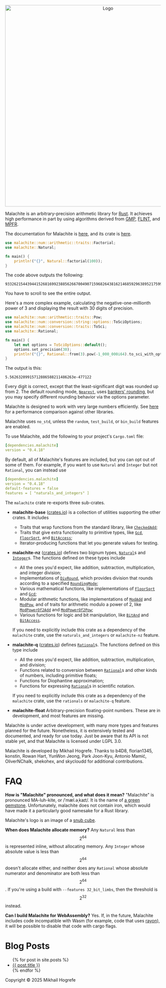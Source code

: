 <p align="center">
  <img width="650" src="/assets/logo-and-name.svg" alt="Logo">
</p>

Malachite is an arbitrary-precision arithmetic library for [Rust](https://www.rust-lang.org/). It
achieves high performance in part by using algorithms derived from [GMP](https://gmplib.org/),
[FLINT](https://www.flintlib.org/), and [MPFR](https://www.mpfr.org/).

The documentation for Malachite is [here](https://docs.rs/malachite/latest/malachite/), and its crate is [here](https://crates.io/crates/malachite).

```rust
use malachite::num::arithmetic::traits::Factorial;
use malachite::Natural;

fn main() {
    println!("{}", Natural::factorial(100));
}
```
The code above outputs the following:
```
93326215443944152681699238856266700490715968264381621468592963895217599993229915608941463976156518286253697920827223758251185210916864000000000000000000000000
```
You have to scroll to see the entire output.

Here's a more complex example, calculating the negative-one-millionth power of 3 and displaying the
result with 30 digits of precision.

```rust
use malachite::num::arithmetic::traits::Pow;
use malachite::num::conversion::string::options::ToSciOptions;
use malachite::num::conversion::traits::ToSci;
use malachite::Rational;

fn main() {
    let mut options = ToSciOptions::default();
    options.set_precision(30);
    println!("{}", Rational::from(3).pow(-1_000_000i64).to_sci_with_options(options));
}
```
The output is this:
```
5.56263209915712886588211486263e-477122
```
Every digit is correct, except that the least-significant digit was rounded up from 2. The default
rounding mode,
[`Nearest`](https://docs.rs/malachite-base/latest/malachite_base/rounding_modes/enum.RoundingMode.html#variant.Nearest),
uses [bankers' rounding](https://en.wikipedia.org/wiki/Rounding#Rounding_half_to_even), but you may
specify different rounding behavior via the options parameter.

Malachite is designed to work with very large numbers efficiently. See [here](/performance) for a
performance comparison against other libraries.

Malachite uses `no_std`, unless the `random`, `test_build`, or `bin_build` features are enabled.

To use Malachite, add the following to your project's `Cargo.toml` file:
```yaml
[dependencies.malachite]
version = "0.4.18"
```

By default, all of Malachite's features are included, but you can opt out of some of them. For
example, if you want to use `Natural` and `Integer` but not `Rational`, you can instead use
```yaml
[dependencies.malachite]
version = "0.4.18"
default-features = false
features = [ "naturals_and_integers" ]
```

The `malachite` crate re-exports three sub-crates.
- **malachite-base** ([crates.io](https://crates.io/crates/malachite-base)) is a collection of utilities
  supporting the other crates. It includes
  - Traits that wrap functions from the standard library, like
  [`CheckedAdd`](https://docs.rs/malachite-base/latest/malachite_base/num/arithmetic/traits/trait.CheckedAdd.html);
  - Traits that give extra functionality to primitive types, like
    [`Gcd`](https://docs.rs/malachite-base/latest/malachite_base/num/arithmetic/traits/trait.Gcd.html),
    [`FloorSqrt`](https://docs.rs/malachite-base/latest/malachite_base/num/arithmetic/traits/trait.FloorSqrt.html),
    and
    [`BitAccess`](https://docs.rs/malachite-base/latest/malachite_base/num/logic/traits/trait.BitAccess.html);
  - Iterator-producing functions that let you generate values for testing.
- **malachite-nz** ([crates.io](https://crates.io/crates/malachite-nz)) defines two bignum types,
  [`Natural`](https://docs.rs/malachite-nz/latest/malachite_nz/natural/struct.Natural.html)s and
  [`Integer`](https://docs.rs/malachite-nz/latest/malachite_nz/integer/struct.Integer.html)s. The
  functions defined on these types include
  - All the ones you'd expect, like addition, subtraction, multiplication, and integer division;
  - Implementations of
    [`DivRound`](https://docs.rs/malachite-base/latest/malachite_base/num/arithmetic/traits/trait.DivRound.html),
    which provides division that rounds according to a specified
    [`RoundingMode`](https://docs.rs/malachite-base/latest/malachite_base/rounding_modes/enum.RoundingMode.html);
  - Various mathematical functions, like implementations of
    [`FloorSqrt`](https://docs.rs/malachite-base/latest/malachite_base/num/arithmetic/traits/trait.FloorSqrt.html)
    and
    [`Gcd`](https://docs.rs/malachite-base/latest/malachite_base/num/arithmetic/traits/trait.Gcd.html);
  - Modular arithmetic functions, like implementations of
    [`ModAdd`](https://docs.rs/malachite-base/latest/malachite_base/num/arithmetic/traits/trait.ModAdd.html)
    and
    [`ModPow`](https://docs.rs/malachite-base/latest/malachite_base/num/arithmetic/traits/trait.ModPow.html),
    and of traits for arithmetic modulo a power of 2, like
    [`ModPowerOf2Add`](https://docs.rs/malachite-base/latest/malachite_base/num/arithmetic/traits/trait.ModPowerOf2Add.html)
    and
    [`ModPowerOf2Pow`](https://docs.rs/malachite-base/latest/malachite_base/num/arithmetic/traits/trait.ModPowerOf2Pow.html);
  - Various functions for logic and bit manipulation, like
    [`BitAnd`](https://doc.rust-lang.org/nightly/core/ops/trait.BitAnd.html) and
    [`BitAccess`](https://docs.rs/malachite-base/latest/malachite_base/num/logic/traits/trait.BitAccess.html).

  If you need to explicitly include this crate as a dependency of the `malachite` crate, use the
  `naturals_and_integers` or `malachite-nz` feature.
- **malachite-q** ([crates.io](https://crates.io/crates/malachite-q)) defines
  [`Rational`](https://docs.rs/malachite-q/latest/malachite_q/struct.Rational.html)s. The
  functions defined on this type include
  - All the ones you'd expect, like addition, subtraction, multiplication, and division;
  - Functions related to conversion between
    [`Rational`](https://docs.rs/malachite-q/latest/malachite_q/struct.Rational.html)s and other
    kinds of numbers, including primitive floats;
  - Functions for Diophantine approximation;
  - Functions for expressing
    [`Rational`](https://docs.rs/malachite-q/latest/malachite_q/struct.Rational.html)s in
    scientific notation.

  If you need to explicitly include this crate as a dependency of the `malachite` crate, use the
  `rationals` or `malachite-q` feature.

- **malachite-float** Arbitrary-precision floating-point numbers. These are in development, and
  most features are missing.

Malachite is under active development, with many more types and features planned for the future.
Nonetheless, it is extensively tested and documented, and ready for use today. Just be aware that
its API is not stable yet, and that Malachite is licensed under LGPL 3.0.

Malachite is developed by Mikhail Hogrefe. Thanks to b4D8, florian1345, konstin, Rowan Hart, YunWon Jeong, Park Joon-Kyu, Antonio Mamić, OliverNChalk, shekohex, and skycloudd for additional contributions.

# FAQ
**How is "Malachite" pronounced, and what does it mean?**
"Malachite" is pronounced MA-luh-kite, or /ˈmæl.əˌkaɪt/. It is the name of
[a green gemstone](https://en.wikipedia.org/wiki/Malachite). Unfortunately, malachite does not
contain iron, which would have made it a particularly good namesake for a Rust library.

Malachite's logo is an image of a [snub cube](https://en.wikipedia.org/wiki/Snub_cube).

**When does Malachite allocate memory?**
Any `Natural` less than $$2^{64}$$ is represented inline, without allocating memory. Any `Integer`
whose absolute value is less than $$2^{64}$$ doesn't allocate either, and neither does any
`Rational` whose absolute numerator and denominator are both less than $$2^{64}$$. If you're using
a build with `--features 32_bit_limbs`, then the threshold is $$2^{32}$$ instead.

**Can I build Malachite for WebAssembly?**
Yes. If, in the future, Malachite includes code incompatible with Wasm (for example, code that uses
[rayon](https://docs.rs/rayon/latest/rayon/)), it will be possible to disable that code with cargo
flags.

# Blog Posts
<ul>
  {% for post in site.posts %}
    <li>
      <a href="{{ post.url }}">{{ post.title }}</a>
    </li>
  {% endfor %}
</ul>

Copyright © 2025 Mikhail Hogrefe

